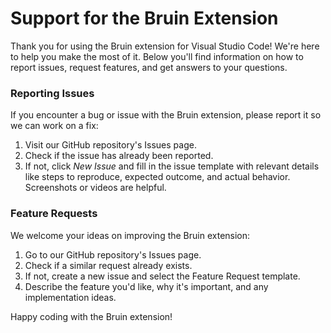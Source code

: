 # Support for the Bruin Extension 

Thank you for using the Bruin extension for Visual Studio Code! We're here to help you make the most of it. Below you'll find information on how to report issues, request features, and get answers to your questions.

### Reporting Issues

If you encounter a bug or issue with the Bruin extension, please report it so we can work on a fix:

1. Visit our GitHub repository's Issues page.
2. Check if the issue has already been reported.
3. If not, click *New Issue* and fill in the issue template with relevant details like steps to reproduce, expected outcome, and actual behavior. Screenshots or videos are helpful.

### Feature Requests

We welcome your ideas on improving the Bruin extension:

1. Go to our GitHub repository's Issues page.
2. Check if a similar request already exists.
3. If not, create a new issue and select the Feature Request template.
4. Describe the feature you'd like, why it's important, and any implementation ideas.


Happy coding with the Bruin extension!